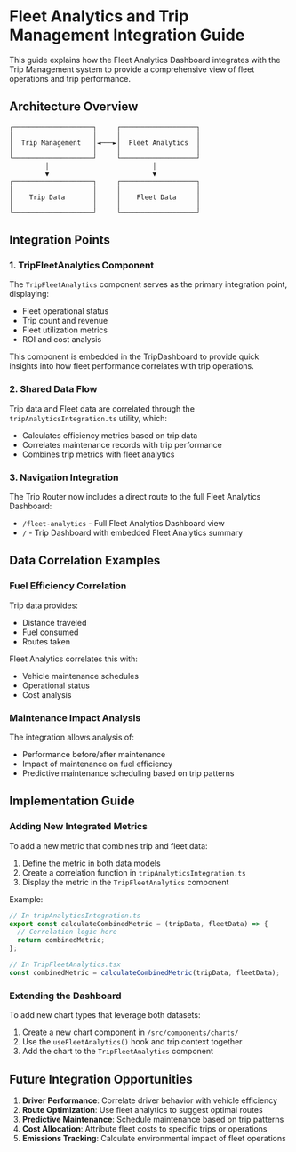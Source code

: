 # Fleet Analytics and Trip Management Integration Guide

This guide explains how the Fleet Analytics Dashboard integrates with the Trip Management system to provide a comprehensive view of fleet operations and trip performance.

## Architecture Overview

```
┌────────────────────┐     ┌───────────────────┐
│                    │     │                   │
│  Trip Management   │◄───►│  Fleet Analytics  │
│                    │     │                   │
└────────────────────┘     └───────────────────┘
         │                          │
         ▼                          ▼
┌────────────────────┐     ┌───────────────────┐
│                    │     │                   │
│    Trip Data       │     │    Fleet Data     │
│                    │     │                   │
└────────────────────┘     └───────────────────┘
```

## Integration Points

### 1. TripFleetAnalytics Component

The `TripFleetAnalytics` component serves as the primary integration point, displaying:

- Fleet operational status
- Trip count and revenue
- Fleet utilization metrics
- ROI and cost analysis

This component is embedded in the TripDashboard to provide quick insights into how fleet performance correlates with trip operations.

### 2. Shared Data Flow

Trip data and Fleet data are correlated through the `tripAnalyticsIntegration.ts` utility, which:

- Calculates efficiency metrics based on trip data
- Correlates maintenance records with trip performance
- Combines trip metrics with fleet analytics

### 3. Navigation Integration

The Trip Router now includes a direct route to the full Fleet Analytics Dashboard:

- `/fleet-analytics` - Full Fleet Analytics Dashboard view
- `/` - Trip Dashboard with embedded Fleet Analytics summary

## Data Correlation Examples

### Fuel Efficiency Correlation

Trip data provides:

- Distance traveled
- Fuel consumed
- Routes taken

Fleet Analytics correlates this with:

- Vehicle maintenance schedules
- Operational status
- Cost analysis

### Maintenance Impact Analysis

The integration allows analysis of:

- Performance before/after maintenance
- Impact of maintenance on fuel efficiency
- Predictive maintenance scheduling based on trip patterns

## Implementation Guide

### Adding New Integrated Metrics

To add a new metric that combines trip and fleet data:

1. Define the metric in both data models
2. Create a correlation function in `tripAnalyticsIntegration.ts`
3. Display the metric in the `TripFleetAnalytics` component

Example:

```typescript
// In tripAnalyticsIntegration.ts
export const calculateCombinedMetric = (tripData, fleetData) => {
  // Correlation logic here
  return combinedMetric;
};

// In TripFleetAnalytics.tsx
const combinedMetric = calculateCombinedMetric(tripData, fleetData);
```

### Extending the Dashboard

To add new chart types that leverage both datasets:

1. Create a new chart component in `/src/components/charts/`
2. Use the `useFleetAnalytics()` hook and trip context together
3. Add the chart to the `TripFleetAnalytics` component

## Future Integration Opportunities

1. **Driver Performance**: Correlate driver behavior with vehicle efficiency
2. **Route Optimization**: Use fleet analytics to suggest optimal routes
3. **Predictive Maintenance**: Schedule maintenance based on trip patterns
4. **Cost Allocation**: Attribute fleet costs to specific trips or operations
5. **Emissions Tracking**: Calculate environmental impact of fleet operations
